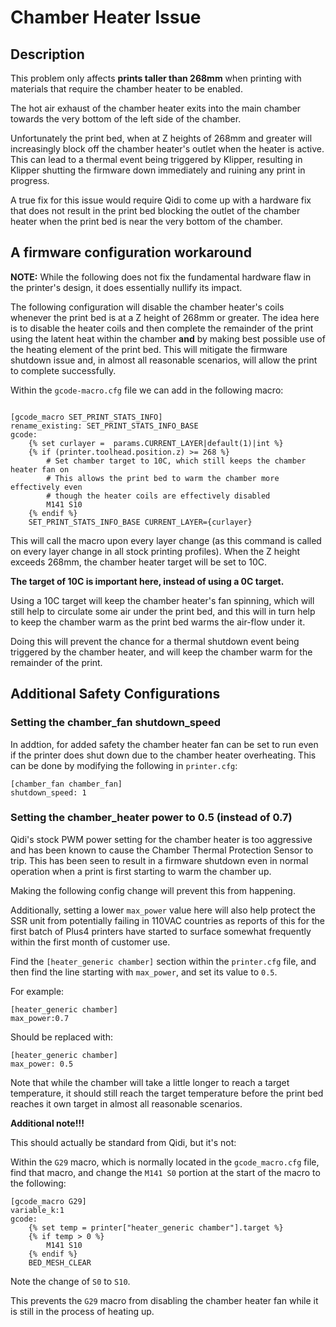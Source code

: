 # Chamber Heater Issue

## Description

This problem only affects **prints taller than 268mm** when printing with materials that require the chamber heater to be enabled.

The hot air exhaust of the chamber heater exits into the main chamber towards the very bottom of the left side of the chamber.

Unfortunately the print bed, when at Z heights of 268mm and greater will increasingly block off the chamber heater's outlet when the heater is active.
This can lead to a thermal event being triggered by Klipper, resulting in Klipper shutting the firmware down immediately and ruining any print in progress.

A true fix for this issue would require Qidi to come up with a hardware fix that does not result in the print bed blocking the outlet of the chamber heater when the print bed is near the very bottom of the chamber.

## A firmware configuration workaround

**NOTE:**  While the following does not fix the fundamental hardware flaw in the printer's design, it does essentially nullify its impact.

The following configuration will disable the chamber heater's coils whenever the print bed is at a Z height of 268mm or greater.
The idea here is to disable the heater coils and then complete the remainder of the print using the latent heat within the chamber **and** by making best possible use of the heating element of the print bed.
This will mitigate the firmware shutdown issue and, in almost all reasonable scenarios, will allow the print to complete successfully.

Within the `gcode-macro.cfg` file we can add in the following macro:

```

[gcode_macro SET_PRINT_STATS_INFO]
rename_existing: SET_PRINT_STATS_INFO_BASE
gcode:
    {% set curlayer =  params.CURRENT_LAYER|default(1)|int %}
    {% if (printer.toolhead.position.z) >= 268 %}
        # Set chamber target to 10C, which still keeps the chamber heater fan on
        # This allows the print bed to warm the chamber more effectively even
        # though the heater coils are effectively disabled
        M141 S10
    {% endif %}
    SET_PRINT_STATS_INFO_BASE CURRENT_LAYER={curlayer}

```

This will call the macro upon every layer change (as this command is called on every layer change in all stock printing profiles).
When the Z height exceeds 268mm, the chamber heater target will be set to 10C.

**The target of 10C is important here, instead of using a 0C target.**

Using a 10C target will keep the chamber heater's fan spinning, which will still help to circulate some air under the print bed,
and this will in turn help to keep the chamber warm as the print bed warms the air-flow under it.

Doing this will prevent the chance for a thermal shutdown event being triggered by the chamber heater, and will keep the chamber warm for the remainder of the print.

## Additional Safety Configurations

### Setting the chamber_fan shutdown_speed

In addtion, for added safety the chamber heater fan can be set to run even if the printer does shut down due to the chamber heater overheating.
This can be done by modifying the following in `printer.cfg`:

```
[chamber_fan chamber_fan]
shutdown_speed: 1 
```

### Setting the chamber_heater power to 0.5 (instead of 0.7)

Qidi's stock PWM power setting for the chamber heater is too aggressive and has been known to cause the Chamber Thermal Protection Sensor to trip.
This has been seen to result in a firmware shutdown even in normal operation when a print is first starting to warm the chamber up.

Making the following config change will prevent this from happening.

Additionally, setting a lower `max_power` value here will also help protect the SSR unit from potentially failing in 110VAC countries as reports
of this for the first batch of Plus4 printers have started to surface somewhat frequently within the first month of customer use.

Find the `[heater_generic chamber]` section within the `printer.cfg` file, and then find the line starting with `max_power`, and set its value to `0.5`.

For example:
```
[heater_generic chamber]
max_power:0.7
```

Should be replaced with:

```
[heater_generic chamber]
max_power: 0.5
```

Note that while the chamber will take a little longer to reach a target temperature, it should still reach the target temperature before
the print bed reaches it own target in almost all reasonable scenarios.

**Additional note!!!**

This should actually be standard from Qidi, but it's not:

Within the `G29` macro, which is normally located in the `gcode_macro.cfg` file, find that macro, and change the `M141 S0` portion
at the start of the macro to the following:

```
[gcode_macro G29]
variable_k:1
gcode:
    {% set temp = printer["heater_generic chamber"].target %}
    {% if temp > 0 %}
        M141 S10
    {% endif %}
    BED_MESH_CLEAR
```

Note the change of `S0` to `S10`.

This prevents the `G29` macro from disabling the chamber heater fan while it is still in the process of heating up.
